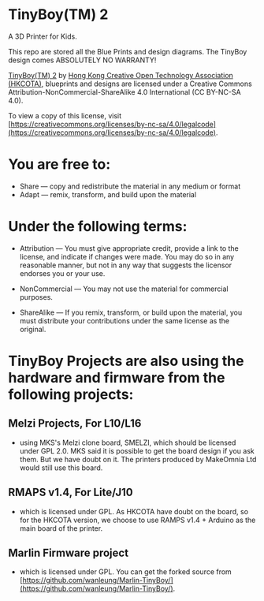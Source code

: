 # TinyBoy(TM) 2
A 3D Printer for Kids.

This repo are stored all the Blue Prints and design diagrams.
The TinyBoy design comes ABSOLUTELY NO WARRANTY!

[TinyBoy(TM) 2](http://www.tinyboy.net) by [Hong Kong Creative Open Technology Association (HKCOTA)](http://cota.hk), blueprints and designs are licensed under a Creative Commons Attribution-NonCommercial-ShareAlike 4.0 International (CC BY-NC-SA 4.0).
  
To view a copy of this license, visit [https://creativecommons.org/licenses/by-nc-sa/4.0/legalcode](https://creativecommons.org/licenses/by-nc-sa/4.0/legalcode). 

# You are free to:

* Share — copy and redistribute the material in any medium or format
* Adapt — remix, transform, and build upon the material 

# Under the following terms:

* Attribution — You must give appropriate credit, provide a link to the license, and indicate if changes were made. You may do so in any reasonable manner, but not in any way that suggests the licensor endorses you or your use.

* NonCommercial — You may not use the material for commercial purposes.

* ShareAlike — If you remix, transform, or build upon the material, you must distribute your contributions under the same license as the original. 

# TinyBoy Projects are also using the hardware and firmware from the following projects:

## Melzi Projects, For L10/L16
* using MKS's Melzi clone board, SMELZI, which should be licensed under GPL 2.0. MKS said it is possible to get the board design if you ask them. But we have doubt on it.
The printers produced by MakeOmnia Ltd would still use this board. 

## RMAPS v1.4, For Lite/J10
* which is licensed under GPL. As HKCOTA have doubt on the board, so for the HKCOTA version, we choose to use RAMPS v1.4 + Arduino as the main board of the printer.

## Marlin Firmware project
* which is licensed under GPL. You can get the forked source from [https://github.com/wanleung/Marlin-TinyBoy/](https://github.com/wanleung/Marlin-TinyBoy/).

